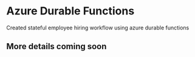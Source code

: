 # Azure Durable Functions
Created stateful employee hiring workflow using azure durable functions


## More details coming soon 

